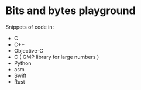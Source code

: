 # Bits and bytes playground

Snippets of code in:

- C
- C++
- Objective-C
- C ( GMP library for large numbers )
- Python
- asm
- Swift
- Rust
